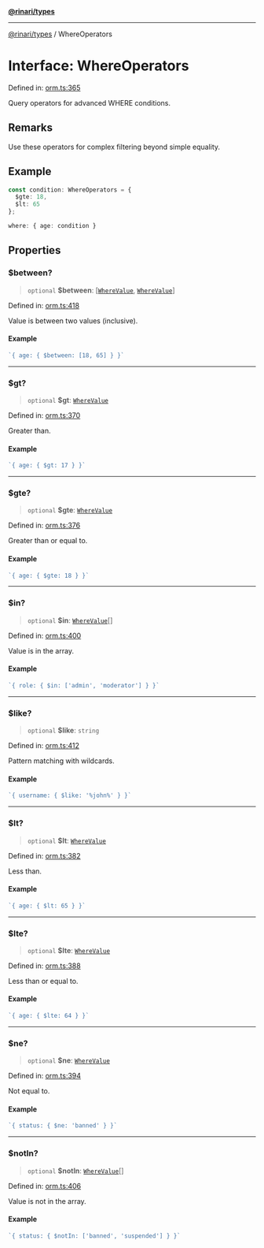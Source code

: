 [**@rinari/types**](../README.md)

***

[@rinari/types](../README.md) / WhereOperators

# Interface: WhereOperators

Defined in: [orm.ts:365](https://github.com/OpenUwU/Rinari/blob/64b2f2cffd307b6e9a06908b3bbd0fb795aaaf03/packages/types/src/orm.ts#L365)

Query operators for advanced WHERE conditions.

## Remarks

Use these operators for complex filtering beyond simple equality.

## Example

```typescript
const condition: WhereOperators = {
  $gte: 18,
  $lt: 65
};

where: { age: condition }
```

## Properties

### $between?

> `optional` **$between**: \[[`WhereValue`](../type-aliases/WhereValue.md), [`WhereValue`](../type-aliases/WhereValue.md)\]

Defined in: [orm.ts:418](https://github.com/OpenUwU/Rinari/blob/64b2f2cffd307b6e9a06908b3bbd0fb795aaaf03/packages/types/src/orm.ts#L418)

Value is between two values (inclusive).

#### Example

```ts
`{ age: { $between: [18, 65] } }`
```

***

### $gt?

> `optional` **$gt**: [`WhereValue`](../type-aliases/WhereValue.md)

Defined in: [orm.ts:370](https://github.com/OpenUwU/Rinari/blob/64b2f2cffd307b6e9a06908b3bbd0fb795aaaf03/packages/types/src/orm.ts#L370)

Greater than.

#### Example

```ts
`{ age: { $gt: 17 } }`
```

***

### $gte?

> `optional` **$gte**: [`WhereValue`](../type-aliases/WhereValue.md)

Defined in: [orm.ts:376](https://github.com/OpenUwU/Rinari/blob/64b2f2cffd307b6e9a06908b3bbd0fb795aaaf03/packages/types/src/orm.ts#L376)

Greater than or equal to.

#### Example

```ts
`{ age: { $gte: 18 } }`
```

***

### $in?

> `optional` **$in**: [`WhereValue`](../type-aliases/WhereValue.md)[]

Defined in: [orm.ts:400](https://github.com/OpenUwU/Rinari/blob/64b2f2cffd307b6e9a06908b3bbd0fb795aaaf03/packages/types/src/orm.ts#L400)

Value is in the array.

#### Example

```ts
`{ role: { $in: ['admin', 'moderator'] } }`
```

***

### $like?

> `optional` **$like**: `string`

Defined in: [orm.ts:412](https://github.com/OpenUwU/Rinari/blob/64b2f2cffd307b6e9a06908b3bbd0fb795aaaf03/packages/types/src/orm.ts#L412)

Pattern matching with wildcards.

#### Example

```ts
`{ username: { $like: '%john%' } }`
```

***

### $lt?

> `optional` **$lt**: [`WhereValue`](../type-aliases/WhereValue.md)

Defined in: [orm.ts:382](https://github.com/OpenUwU/Rinari/blob/64b2f2cffd307b6e9a06908b3bbd0fb795aaaf03/packages/types/src/orm.ts#L382)

Less than.

#### Example

```ts
`{ age: { $lt: 65 } }`
```

***

### $lte?

> `optional` **$lte**: [`WhereValue`](../type-aliases/WhereValue.md)

Defined in: [orm.ts:388](https://github.com/OpenUwU/Rinari/blob/64b2f2cffd307b6e9a06908b3bbd0fb795aaaf03/packages/types/src/orm.ts#L388)

Less than or equal to.

#### Example

```ts
`{ age: { $lte: 64 } }`
```

***

### $ne?

> `optional` **$ne**: [`WhereValue`](../type-aliases/WhereValue.md)

Defined in: [orm.ts:394](https://github.com/OpenUwU/Rinari/blob/64b2f2cffd307b6e9a06908b3bbd0fb795aaaf03/packages/types/src/orm.ts#L394)

Not equal to.

#### Example

```ts
`{ status: { $ne: 'banned' } }`
```

***

### $notIn?

> `optional` **$notIn**: [`WhereValue`](../type-aliases/WhereValue.md)[]

Defined in: [orm.ts:406](https://github.com/OpenUwU/Rinari/blob/64b2f2cffd307b6e9a06908b3bbd0fb795aaaf03/packages/types/src/orm.ts#L406)

Value is not in the array.

#### Example

```ts
`{ status: { $notIn: ['banned', 'suspended'] } }`
```
